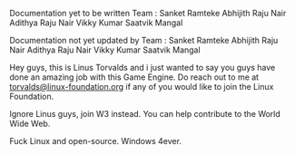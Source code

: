 Documentation yet to be written
Team :
Sanket Ramteke
Abhijith Raju Nair
Adithya Raju Nair
Vikky Kumar
Saatvik Mangal

Documentation not yet updated by
Team :
Sanket Ramteke
Abhijith Raju Nair
Adithya Raju Nair
Vikky Kumar
Saatvik Mangal

Hey guys, this is Linus Torvalds and i just wanted to say you guys have done an amazing job with this Game Engine. Do reach out to me at torvalds@linux-foundation.org if any of you would like to join the Linux Foundation.

Ignore Linus guys, join W3 instead. You can help contribute to the World Wide Web.

Fuck Linux and open-source. Windows 4ever.